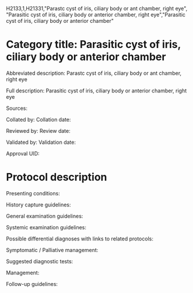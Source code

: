 H2133,1,H21331,"Parastc cyst of iris, ciliary body or ant chamber, right eye", "Parasitic cyst of iris, ciliary body or anterior chamber, right eye","Parasitic cyst of iris, ciliary body or anterior chamber"
# Category title: Parasitic cyst of iris, ciliary body or anterior chamber

Abbreviated description: Parastc cyst of iris, ciliary body or ant chamber, right eye

Full description: Parasitic cyst of iris, ciliary body or anterior chamber, right eye

Sources:

Collated by:
Collation date:

Reviewed by:
Review date:

Validated by:
Validation date:

Approval UID:

# Protocol description

Presenting conditions:

History capture guidelines:

General examination guidelines:

Systemic examination guidelines:

Possible differential diagnoses with links to related protocols:

Symptomatic / Palliative management:

Suggested diagnostic tests:

Management:

Follow-up guidelines:
